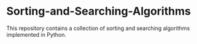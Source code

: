 # Sorting-and-Searching-Algorithms
This repository contains a collection of sorting and searching algorithms implemented in Python. 
